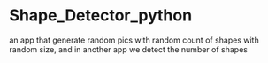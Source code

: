 # Shape_Detector_python
an app that generate random pics with random count of shapes with random size, and in another app we detect the number of shapes
